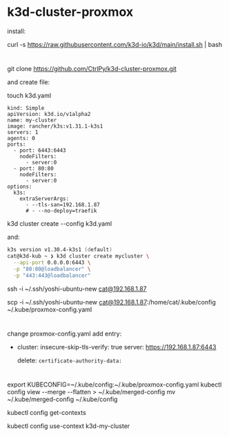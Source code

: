 # k3d-cluster-proxmox

install:

curl -s https://raw.githubusercontent.com/k3d-io/k3d/main/install.sh | bash

#

git clone https://github.com/CtrlPy/k3d-cluster-proxmox.git

and create file:

touch k3d.yaml

```
kind: Simple
apiVersion: k3d.io/v1alpha2
name: my-cluster
image: rancher/k3s:v1.31.1-k3s1
servers: 1
agents: 0
ports:
  - port: 6443:6443
    nodeFilters:
      - server:0
  - port: 80:80
    nodeFilters:
      - server:0
options:
  k3s:
    extraServerArgs:
      - --tls-san=192.168.1.87
      # - --no-deploy=traefik
```

k3d cluster create --config k3d.yaml

and: 

```zsh
k3s version v1.30.4-k3s1 (default)
cat@k3d-kub ~ ❯ k3d cluster create mycluster \
  --api-port 0.0.0.0:6443 \
  -p "80:80@loadbalancer" \
  -p "443:443@loadbalancer"
```

ssh -i ~/.ssh/yoshi-ubuntu-new cat@192.168.1.87

scp -i ~/.ssh/yoshi-ubuntu-new cat@192.168.1.87:/home/cat/.kube/config ~/.kube/proxmox-config.yaml

#

change proxmox-config.yaml  add entry:



- cluster:
    insecure-skip-tls-verify: true
    server: https://192.168.1.87:6443

    delete:  `certificate-authority-data:`



#

export KUBECONFIG=~/.kube/config:~/.kube/proxmox-config.yaml
kubectl config view --merge --flatten > ~/.kube/merged-config
mv ~/.kube/merged-config ~/.kube/config

kubectl config get-contexts

kubectl config use-context k3d-my-cluster
